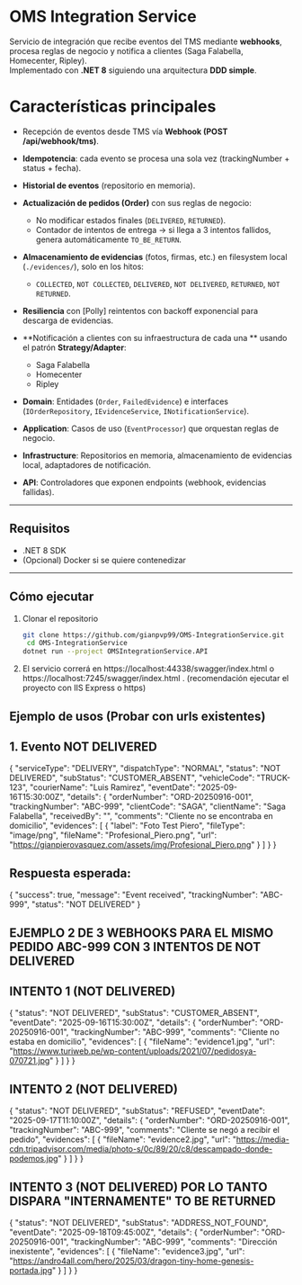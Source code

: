 # OMS Integration Service

Servicio de integración que recibe eventos del TMS mediante **webhooks**, procesa reglas de negocio y notifica a clientes (Saga Falabella, Homecenter, Ripley).  
Implementado con **.NET 8** siguiendo una arquitectura **DDD simple**.

# Características principales

- Recepción de eventos desde TMS vía **Webhook (POST /api/webhook/tms)**.
- **Idempotencia**: cada evento se procesa una sola vez (trackingNumber + status + fecha).
- **Historial de eventos** (repositorio en memoria).
- **Actualización de pedidos (Order)** con sus reglas de negocio:
  - No modificar estados finales (`DELIVERED`, `RETURNED`).
  - Contador de intentos de entrega → si llega a 3 intentos fallidos, genera automáticamente `TO_BE_RETURN`.
- **Almacenamiento de evidencias** (fotos, firmas, etc.) en filesystem local (`./evidences/`), solo en los hitos:
  - `COLLECTED`, `NOT COLLECTED`, `DELIVERED`, `NOT DELIVERED`, `RETURNED`, `NOT RETURNED`.
- **Resiliencia** con [Polly] reintentos con backoff exponencial para descarga de evidencias.
- **Notificación a clientes con su infraestructura de cada una ** usando el patrón **Strategy/Adapter**:
  - Saga Falabella
  - Homecenter
  - Ripley


- **Domain**: Entidades (`Order`, `FailedEvidence`) e interfaces (`IOrderRepository`, `IEvidenceService`, `INotificationService`).  
- **Application**: Casos de uso (`EventProcessor`) que orquestan reglas de negocio.  
- **Infrastructure**: Repositorios en memoria, almacenamiento de evidencias local, adaptadores de notificación.  
- **API**: Controladores que exponen endpoints (webhook, evidencias fallidas).  

---

## Requisitos

- .NET 8 SDK  
- (Opcional) Docker si se quiere contenedizar  

---

## Cómo ejecutar

1. Clonar el repositorio
   ```bash
   git clone https://github.com/gianpvp99/OMS-IntegrationService.git
    cd OMS-IntegrationService
   dotnet run --project OMSIntegrationService.API
2. El servicio correrá en  https://localhost:44338/swagger/index.html  o  https://localhost:7245/swagger/index.html .
(recomendación ejecutar el proyecto con IIS Express o https)
## Ejemplo de usos (Probar con urls existentes)

## 1. Evento NOT DELIVERED

{
  "serviceType": "DELIVERY",
  "dispatchType": "NORMAL",
  "status": "NOT DELIVERED",
  "subStatus": "CUSTOMER_ABSENT",
  "vehicleCode": "TRUCK-123",
  "courierName": "Luis Ramirez",
  "eventDate": "2025-09-16T15:30:00Z",
  "details": {
    "orderNumber": "ORD-20250916-001",
    "trackingNumber": "ABC-999",
    "clientCode": "SAGA",
    "clientName": "Saga Falabella",
    "receivedBy": "",
    "comments": "Cliente no se encontraba en domicilio",
    "evidences": [
      {
        "label": "Foto Test Piero",
        "fileType": "image/png",
        "fileName": "Profesional_Piero.png",
        "url": "https://gianpierovasquez.com/assets/img/Profesional_Piero.png"
      }
    ]
  }
}

## Respuesta esperada: 

{
  "success": true,
  "message": "Event received",
  "trackingNumber": "ABC-999",
  "status": "NOT DELIVERED"
}

## EJEMPLO 2 DE 3 WEBHOOKS PARA EL MISMO PEDIDO ABC-999 CON 3 INTENTOS DE NOT DELIVERED

## INTENTO 1 (NOT DELIVERED)
{
  "status": "NOT DELIVERED",
  "subStatus": "CUSTOMER_ABSENT",
  "eventDate": "2025-09-16T15:30:00Z",
  "details": {
    "orderNumber": "ORD-20250916-001",
    "trackingNumber": "ABC-999",
    "comments": "Cliente no estaba en domicilio",
    "evidences": [
      {
        "fileName": "evidence1.jpg",
        "url": "https://www.turiweb.pe/wp-content/uploads/2021/07/pedidosya-070721.jpg"
      }
    ]
  }
}

## INTENTO 2 (NOT DELIVERED)

{
  "status": "NOT DELIVERED",
  "subStatus": "REFUSED",
  "eventDate": "2025-09-17T11:10:00Z",
  "details": {
    "orderNumber": "ORD-20250916-001",
    "trackingNumber": "ABC-999",
    "comments": "Cliente se negó a recibir el pedido",
    "evidences": [
      {
        "fileName": "evidence2.jpg",
        "url": "https://media-cdn.tripadvisor.com/media/photo-s/0c/89/20/c8/descampado-donde-podemos.jpg"
      }
    ]
  }
}

## INTENTO 3 (NOT DELIVERED) POR LO TANTO DISPARA "INTERNAMENTE" TO BE RETURNED 

{
  "status": "NOT DELIVERED",
  "subStatus": "ADDRESS_NOT_FOUND",
  "eventDate": "2025-09-18T09:45:00Z",
  "details": {
    "orderNumber": "ORD-20250916-001",
    "trackingNumber": "ABC-999",
    "comments": "Dirección inexistente",
    "evidences": [
      {
        "fileName": "evidence3.jpg",
        "url": "https://andro4all.com/hero/2025/03/dragon-tiny-home-genesis-portada.jpg"
      }
    ]
  }
}

